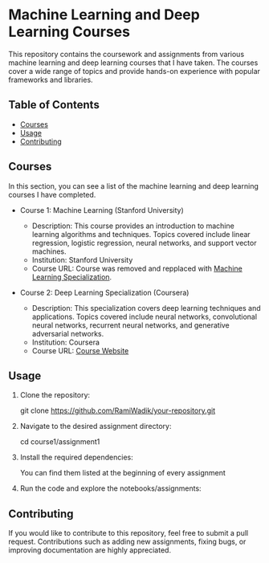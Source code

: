 # Machine Learning and Deep Learning Courses

This repository contains the coursework and assignments from various machine learning and deep learning courses that I have taken. The courses cover a wide range of topics and provide hands-on experience with popular frameworks and libraries.

## Table of Contents

- [Courses](#courses)
- [Usage](#usage)
- [Contributing](#contributing)

## Courses

In this section, you can see a list of the machine learning and deep learning courses I have completed.

- Course 1: Machine Learning (Stanford University)
  - Description: This course provides an introduction to machine learning algorithms and techniques. Topics covered include linear regression, logistic regression, neural networks, and support vector machines.
  - Institution: Stanford University
  - Course URL: Course was removed and repplaced with [Machine Learning Specialization](https://www.coursera.org/specializations/machine-learning-introduction).

- Course 2: Deep Learning Specialization (Coursera)
  - Description: This specialization covers deep learning techniques and applications. Topics covered include neural networks, convolutional neural networks, recurrent neural networks, and generative adversarial networks.
  - Institution: Coursera
  - Course URL: [Course Website](https://www.coursera.org/specializations/deep-learning)

## Usage

1. Clone the repository:
   
   git clone https://github.com/RamiWadik/your-repository.git
   
2. Navigate to the desired assignment directory:
   
   cd course1/assignment1

3. Install the required dependencies:
   
   You can find them listed at the beginning of every assignment

4. Run the code and explore the notebooks/assignments:
   
## Contributing

If you would like to contribute to this repository, feel free to submit a pull request. Contributions such as adding new assignments, fixing bugs, or improving documentation are highly appreciated.
